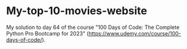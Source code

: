 # My-top-10-movies-website
My solution to day 64 of the course "100 Days of Code: The Complete Python Pro Bootcamp for 2023" (https://www.udemy.com/course/100-days-of-code/).

